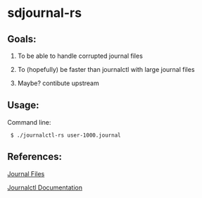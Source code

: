 # sdjournal-rs

## Goals:

1. To be able to handle corrupted journal files

2. To (hopefully) be faster than journalctl with large journal files

3. Maybe? contibute upstream

## Usage: 

Command line:

     $ ./journalctl-rs user-1000.journal

## References:

[Journal Files](https://www.freedesktop.org/wiki/Software/systemd/journal-files/)

[Journalctl Documentation](https://www.freedesktop.org/software/systemd/man/journalctl.html)

